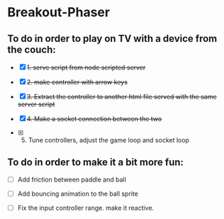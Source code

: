 # Breakout-Phaser

## To do in order to play on TV with a device from the couch:

- [x] ~~1. serve script from node scripted server~~

- [x] ~~2. make controller with arrow keys~~

- [x] ~~3. Extract the controller to another html file served with the same server script~~

- [x] ~~4. Make a socket connection between the two~~

- [x] 5. Tune controllers, adjust the game loop and socket loop

## To do in order to make it a bit more fun:

- [ ] Add friction between paddle and ball

- [ ] Add bouncing animation to the ball sprite

- [ ] Fix the input controller range. make it reactive.
